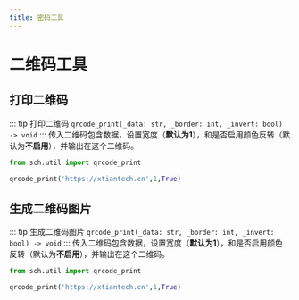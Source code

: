 ```yaml
---
title: 密码工具
---
```

# 二维码工具
## 打印二维码
::: tip 打印二维码
`qrcode_print(_data: str, _border: int, _invert: bool) -> void`
:::
传入二维码包含数据，设置宽度（**默认为1**），和是否启用颜色反转（默认为**不启用**），并输出在这个二维码。
```python
from sch.util import qrcode_print

qrcode_print('https://xtiantech.cn',1,True)
```
## 生成二维码图片

::: tip 生成二维码图片
`qrcode_print(_data: str, _border: int, _invert: bool) -> void`
:::
传入二维码包含数据，设置宽度（**默认为1**），和是否启用颜色反转（默认为**不启用**），并输出在这个二维码。
```python
from sch.util import qrcode_print

qrcode_print('https://xtiantech.cn',1,True)
```

